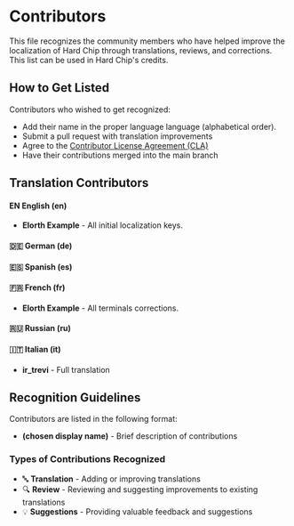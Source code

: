 # Contributors

This file recognizes the community members who have helped improve the localization of Hard Chip through translations, reviews, and corrections. This list can be used in Hard Chip's credits.

## How to Get Listed

Contributors who wished to get recognized:
- Add their name in the proper language language (alphabetical order).
- Submit a pull request with translation improvements
- Agree to the [Contributor License Agreement (CLA)](CLA.MD)
- Have their contributions merged into the main branch

## Translation Contributors

#### EN English (en)
- **Elorth Example** - All initial localization keys.

#### 🇩🇪 German (de)

#### 🇪🇸 Spanish (es)

#### 🇫🇷 French (fr)
- **Elorth Example** - All terminals corrections.

#### 🇷🇺 Russian (ru)

#### 🇮🇹 Italian (it)
- **ir_trevi** - Full translation


## Recognition Guidelines

Contributors are listed in the following format:
- **(chosen display name)** - Brief description of contributions

### Types of Contributions Recognized
- 🔤 **Translation** - Adding or improving translations
- 🔍 **Review** - Reviewing and suggesting improvements to existing translations
- 💡 **Suggestions** - Providing valuable feedback and suggestions
